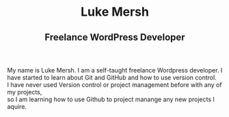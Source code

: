 <link type="text/css" rel="stylesheet" href="style.css">
<header>
  <h1>Luke Mersh</h1>
  <h2>Freelance WordPress Developer</h2>
  </header>
  <main>
<p> My name is Luke Mersh.
I am a self-taught freelance Wordpress developer.
I have started to learn about Git and GitHub and how to use version control.<br/>
I have never used Version control or project management before with any of my projects,<br/>
so I am learning how to use Github to project manange any new projects I aquire.</p?
  <footer>
  </footer>
  </main>
